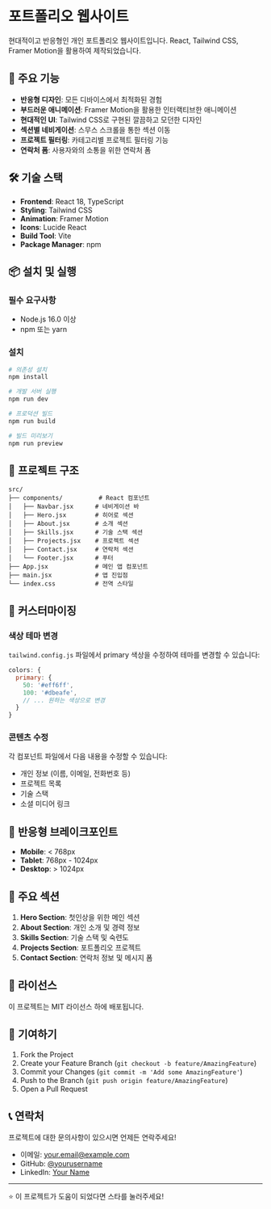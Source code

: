 # 포트폴리오 웹사이트

현대적이고 반응형인 개인 포트폴리오 웹사이트입니다. React, Tailwind CSS, Framer Motion을 활용하여 제작되었습니다.

## 🚀 주요 기능

- **반응형 디자인**: 모든 디바이스에서 최적화된 경험
- **부드러운 애니메이션**: Framer Motion을 활용한 인터랙티브한 애니메이션
- **현대적인 UI**: Tailwind CSS로 구현된 깔끔하고 모던한 디자인
- **섹션별 네비게이션**: 스무스 스크롤을 통한 섹션 이동
- **프로젝트 필터링**: 카테고리별 프로젝트 필터링 기능
- **연락처 폼**: 사용자와의 소통을 위한 연락처 폼

## 🛠️ 기술 스택

- **Frontend**: React 18, TypeScript
- **Styling**: Tailwind CSS
- **Animation**: Framer Motion
- **Icons**: Lucide React
- **Build Tool**: Vite
- **Package Manager**: npm

## 📦 설치 및 실행

### 필수 요구사항
- Node.js 16.0 이상
- npm 또는 yarn

### 설치
```bash
# 의존성 설치
npm install

# 개발 서버 실행
npm run dev

# 프로덕션 빌드
npm run build

# 빌드 미리보기
npm run preview
```

## 📁 프로젝트 구조

```
src/
├── components/          # React 컴포넌트
│   ├── Navbar.jsx      # 네비게이션 바
│   ├── Hero.jsx        # 히어로 섹션
│   ├── About.jsx       # 소개 섹션
│   ├── Skills.jsx      # 기술 스택 섹션
│   ├── Projects.jsx    # 프로젝트 섹션
│   ├── Contact.jsx     # 연락처 섹션
│   └── Footer.jsx      # 푸터
├── App.jsx             # 메인 앱 컴포넌트
├── main.jsx            # 앱 진입점
└── index.css           # 전역 스타일
```

## 🎨 커스터마이징

### 색상 테마 변경
`tailwind.config.js` 파일에서 primary 색상을 수정하여 테마를 변경할 수 있습니다:

```javascript
colors: {
  primary: {
    50: '#eff6ff',
    100: '#dbeafe',
    // ... 원하는 색상으로 변경
  }
}
```

### 콘텐츠 수정
각 컴포넌트 파일에서 다음 내용을 수정할 수 있습니다:
- 개인 정보 (이름, 이메일, 전화번호 등)
- 프로젝트 목록
- 기술 스택
- 소셜 미디어 링크

## 📱 반응형 브레이크포인트

- **Mobile**: < 768px
- **Tablet**: 768px - 1024px
- **Desktop**: > 1024px

## 🌟 주요 섹션

1. **Hero Section**: 첫인상을 위한 메인 섹션
2. **About Section**: 개인 소개 및 경력 정보
3. **Skills Section**: 기술 스택 및 숙련도
4. **Projects Section**: 포트폴리오 프로젝트
5. **Contact Section**: 연락처 정보 및 메시지 폼

## 📄 라이선스

이 프로젝트는 MIT 라이선스 하에 배포됩니다.

## 🤝 기여하기

1. Fork the Project
2. Create your Feature Branch (`git checkout -b feature/AmazingFeature`)
3. Commit your Changes (`git commit -m 'Add some AmazingFeature'`)
4. Push to the Branch (`git push origin feature/AmazingFeature`)
5. Open a Pull Request

## 📞 연락처

프로젝트에 대한 문의사항이 있으시면 언제든 연락주세요!

- 이메일: your.email@example.com
- GitHub: [@yourusername](https://github.com/yourusername)
- LinkedIn: [Your Name](https://linkedin.com/in/yourprofile)

---

⭐ 이 프로젝트가 도움이 되었다면 스타를 눌러주세요!

